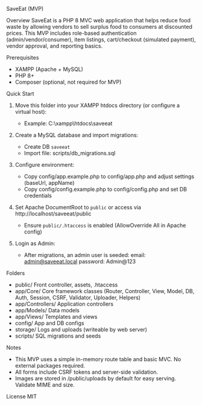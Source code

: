 SaveEat (MVP)

Overview
SaveEat is a PHP 8 MVC web application that helps reduce food waste by allowing vendors to sell surplus food to consumers at discounted prices. This MVP includes role-based authentication (admin/vendor/consumer), item listings, cart/checkout (simulated payment), vendor approval, and reporting basics.

Prerequisites
- XAMPP (Apache + MySQL)
- PHP 8+
- Composer (optional, not required for MVP)

Quick Start
1) Move this folder into your XAMPP htdocs directory (or configure a virtual host):
   - Example: C:\xampp\htdocs\saveeat

2) Create a MySQL database and import migrations:
   - Create DB `saveeat`
   - Import file: scripts/db_migrations.sql

3) Configure environment:
   - Copy config/app.example.php to config/app.php and adjust settings (baseUrl, appName)
   - Copy config/config.example.php to config/config.php and set DB credentials

4) Set Apache DocumentRoot to `public` or access via http://localhost/saveeat/public
   - Ensure `public/.htaccess` is enabled (AllowOverride All in Apache config)

5) Login as Admin:
   - After migrations, an admin user is seeded:
     email: admin@saveeat.local
     password: Admin@123

Folders
- public/          Front controller, assets, .htaccess
- app/Core/        Core framework classes (Router, Controller, View, Model, DB, Auth, Session, CSRF, Validator, Uploader, Helpers)
- app/Controllers/ Application controllers
- app/Models/      Data models
- app/Views/       Templates and views
- config/          App and DB configs
- storage/         Logs and uploads (writeable by web server)
- scripts/         SQL migrations and seeds

Notes
- This MVP uses a simple in-memory route table and basic MVC. No external packages required.
- All forms include CSRF tokens and server-side validation.
- Images are stored in /public/uploads by default for easy serving. Validate MIME and size.

License
MIT